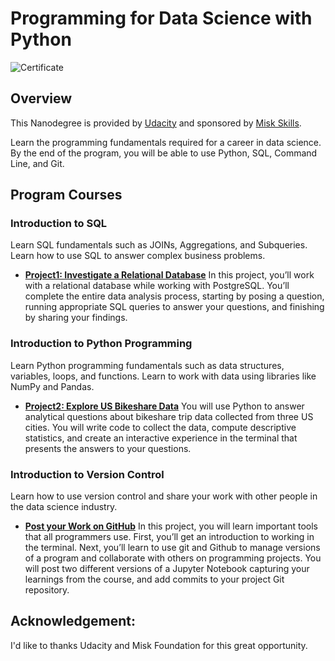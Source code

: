 # Programming for Data Science with Python
![Certificate](https://s3-us-west-2.amazonaws.com/udacity-printer/production/certificates/f6490b33-df1d-4665-923d-b4c7f6c07960.svg)

## Overview
This Nanodegree is provided by [Udacity](https://www.udacity.com/course/programming-for-data-science-nanodegree--nd104) and sponsored by [Misk Skills](https://hub.misk.org.sa/ar/programs/categories/root/skills/).

Learn the programming fundamentals required for a career in data science. By the end of the program, you will be able to use Python, SQL, Command Line, and Git.

## Program Courses
### Introduction to SQL
Learn SQL fundamentals such as JOINs, Aggregations, and Subqueries. Learn how to use SQL to answer complex business problems.
* [**Project1: Investigate a Relational Database**](https://github.com/TMQ5/Programming-for-Data-Science-with-Python/tree/main/Investigate%20a%20Relational%20Database%20Project)
In this project, you’ll work with a relational database while working with PostgreSQL. You’ll complete the entire data analysis process, starting by posing a question, running appropriate SQL queries to answer your questions, and finishing by sharing your findings.


### Introduction to Python Programming
Learn Python programming fundamentals such as data structures, variables, loops, and functions. Learn to work with data using libraries like NumPy and Pandas.
* [**Project2: Explore US Bikeshare Data**](https://github.com/TMQ5/Programming-for-Data-Science-with-Python/tree/main/Explore%20US%20Bikeshare%20Data%20Project)
You will use Python to answer analytical questions about bikeshare trip data collected from three US cities. You will write code to collect the data, compute descriptive statistics, and create an interactive experience in the terminal that presents the answers to your questions.


### Introduction to Version Control
Learn how to use version control and share your work with other people in the data science industry.
* [**Post your Work on GitHub**](https://github.com/TMQ5/Programming-for-Data-Science-with-Python/tree/main/Post%20your%20Work%20on%20GitHub)
In this project, you will learn important tools that all programmers use. First, you’ll get an introduction to working in the terminal. Next, you’ll learn to use git and Github to manage versions of a program and collaborate with others on programming projects. You will post two different versions of a Jupyter Notebook capturing your learnings from the course, and add commits to your project Git repository.


## Acknowledgement:
I'd like to thanks Udacity and Misk Foundation for this great opportunity.
